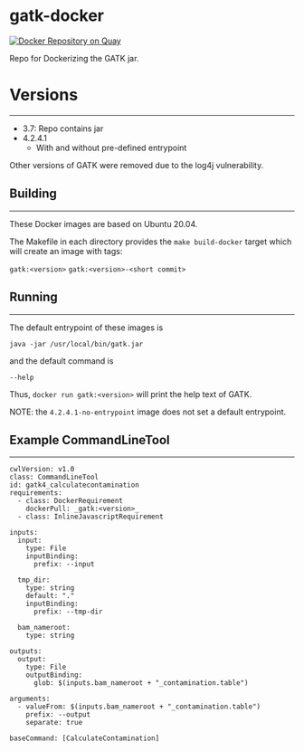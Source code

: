 # gatk-docker

[![Docker Repository on Quay](https://quay.io/repository/ncigdc/gatk/status?token=7028d589-285d-44f6-a5be-d4858c613eb6 "Docker Repository on Quay")](https://quay.io/repository/ncigdc/gatk)

Repo for Dockerizing the GATK jar.

# Versions

---

- 3.7: Repo contains jar
- 4.2.4.1
  - With and without pre-defined entrypoint

Other versions of GATK were removed due to the log4j vulnerability.

## Building
---
These Docker images are based on Ubuntu 20.04.

The Makefile in each directory provides the `make build-docker` target which will create an image with tags:

`gatk:<version>`
`gatk:<version>-<short commit>`

## Running
---
The default entrypoint of these images is

```
java -jar /usr/local/bin/gatk.jar
```

and the default command is

```
--help
```

Thus, `docker run gatk:<version>` will print the help text of GATK.

NOTE: the `4.2.4.1-no-entrypoint` image does not set a default entrypoint.

## Example CommandLineTool
---

```
cwlVersion: v1.0
class: CommandLineTool
id: gatk4_calculatecontamination
requirements:
  - class: DockerRequirement
    dockerPull: _gatk:<version>_
  - class: InlineJavascriptRequirement

inputs:
  input:
    type: File
    inputBinding:
      prefix: --input

  tmp_dir:
    type: string
    default: "."
    inputBinding:
      prefix: --tmp-dir

  bam_nameroot:
    type: string

outputs:
  output:
    type: File
    outputBinding:
      glob: $(inputs.bam_nameroot + "_contamination.table")

arguments:
  - valueFrom: $(inputs.bam_nameroot + "_contamination.table")
    prefix: --output
    separate: true

baseCommand: [CalculateContamination]
```

